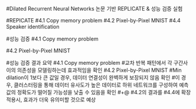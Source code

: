 #Dilated Recurrent Neural Networks 논문 기반 REPLICATE & 성능 검증 실험


#REPICATE
#4.1 Copy memory problem
#4.2  Pixel-by-Pixel MNIST
#4.4  Speaker identification


#성능 검증
#4.1 Copy memory problem  

#4.2  Pixel-by-Pixel MNIST

#성능 검증 결과 요약
#4.1 Copy memory problem
#교차 반복 패턴에서 각 구간사이의 의존성을 모델링하는데 효과적임을 확인
#4.2  Pixel-by-Pixel MNIST
#Min dilation이 1보다 큰 값일 경우, 데이터 연결성이 완벽하게 보장되지 않음 확인 
#이 경우,  클러스터링을 통해 데이터 유사도가 높은 데이터로 하위 네트워크를 구성하여 예측값의 정확도가 떨어질 가능성을 낮출 수 있음을 확인
#+@ #4.2의 결과를 #4.4에 확장 적용시, 효과가 더욱 유의미할 것으로 예상





